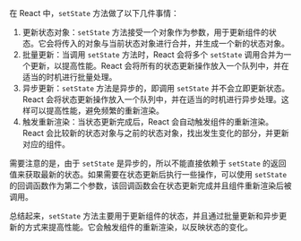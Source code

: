 在 React 中，`setState` 方法做了以下几件事情：

1. 更新状态对象：`setState` 方法接受一个对象作为参数，用于更新组件的状态。它会将传入的对象与当前状态对象进行合并，并生成一个新的状态对象。
2. 批量更新：当调用 `setState` 方法时，React 会将多个 `setState` 调用合并为一个更新，以提高性能。React 会将所有的状态更新操作放入一个队列中，并在适当的时机进行批量处理。
3. 异步更新：`setState` 方法是异步的，即调用 `setState` 并不会立即更新状态。React 会将状态更新操作放入一个队列中，并在适当的时机进行异步处理。这样可以提高性能，避免频繁的重新渲染。
4. 触发重新渲染：当状态更新完成后，React 会自动触发组件的重新渲染。React 会比较新的状态对象与之前的状态对象，找出发生变化的部分，并更新对应的组件。

需要注意的是，由于 `setState` 是异步的，所以不能直接依赖于 `setState` 的返回值来获取最新的状态。如果需要在状态更新后执行一些操作，可以使用 `setState` 的回调函数作为第二个参数，该回调函数会在状态更新完成并且组件重新渲染后被调用。

总结起来，`setState` 方法主要用于更新组件的状态，并且通过批量更新和异步更新的方式来提高性能。它会触发组件的重新渲染，以反映状态的变化。
